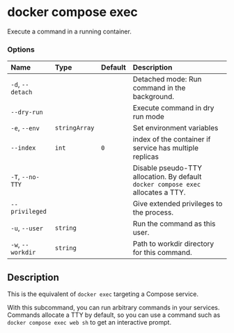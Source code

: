 # docker compose exec

<!---MARKER_GEN_START-->
Execute a command in a running container.

### Options

| Name              | Type          | Default | Description                                                                      |
|:------------------|:--------------|:--------|:---------------------------------------------------------------------------------|
| `-d`, `--detach`  |               |         | Detached mode: Run command in the background.                                    |
| `--dry-run`       |               |         | Execute command in dry run mode                                                  |
| `-e`, `--env`     | `stringArray` |         | Set environment variables                                                        |
| `--index`         | `int`         | `0`     | index of the container if service has multiple replicas                          |
| `-T`, `--no-TTY`  |               |         | Disable pseudo-TTY allocation. By default `docker compose exec` allocates a TTY. |
| `--privileged`    |               |         | Give extended privileges to the process.                                         |
| `-u`, `--user`    | `string`      |         | Run the command as this user.                                                    |
| `-w`, `--workdir` | `string`      |         | Path to workdir directory for this command.                                      |


<!---MARKER_GEN_END-->

## Description

This is the equivalent of `docker exec` targeting a Compose service.

With this subcommand, you can run arbitrary commands in your services. Commands allocate a TTY by default, so
you can use a command such as `docker compose exec web sh` to get an interactive prompt.
